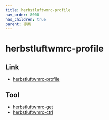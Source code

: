 ```yaml
---
title: herbstluftwmrc-profile
nav_order: 8000
has_children: true
parent: 專案
---
```


# herbstluftwmrc-profile


## Link

* [herbstluftwmrc-profile](https://github.com/samwhelp/note-about-herbstluftwm/tree/gh-pages/_demo/project/herbstluftwmrc-profile)


## Tool

* [herbstluftwmrc-get](herbstluftwmrc-get)
* [herbstluftwmrc-ctrl](herbstluftwmrc-ctrl)
